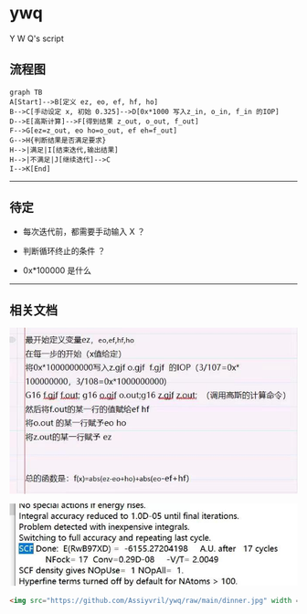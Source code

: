 # ywq

Y W Q's script

## 流程图

```mermaid
graph TB
A[Start]-->B[定义 ez, eo, ef, hf, ho]
B-->C[手动设定 x, 初始 0.325]-->D[0x*1000 写入z_in, o_in, f_in 的IOP]
D-->E[高斯计算]-->F[得到结果 z_out, o_out, f_out]
F-->G[ez=z_out, eo ho=o_out, ef eh=f_out]
G-->H{判断结果是否满足要求}
H-->|满足|I[结束迭代,输出结果]
H-->|不满足|J[继续迭代]-->C
I-->K[End]
```

---

## 待定

- 每次迭代前，都需要手动输入 X ？

- 判断循环终止的条件 ？
- 0x*100000 是什么

---

## 相关文档

![原需求描述](https://github.com/Assiyvril/ywq/raw/main/explanation_of_map.jpg "原需求描述")

![e值实例](https://github.com/Assiyvril/ywq/raw/main/value_of_e.jpg "示例")


```html
<img src="https://github.com/Assiyvril/ywq/raw/main/dinner.jpg" width = "300" height = "200" alt="图片名称" align=center />
```


